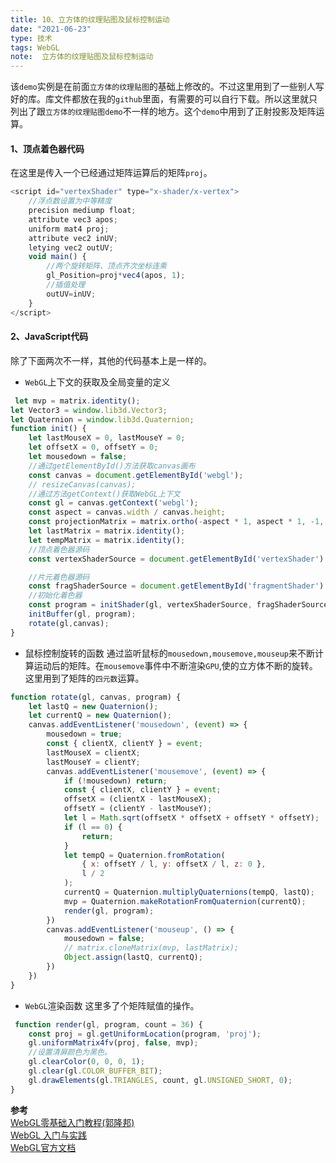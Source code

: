 ```yaml
---
title: 10、立方体的纹理贴图及鼠标控制运动
date: "2021-06-23"
type: 技术
tags: WebGL
note:  立方体的纹理贴图及鼠标控制运动
---
```


该`demo`实例是在前面`立方体的纹理贴图`的基础上修改的。不过这里用到了一些别人写好的库。库文件都放在我的`github`里面，有需要的可以自行下载。所以这里就只列出了跟`立方体的纹理贴图demo`不一样的地方。这个`demo`中用到了正射投影及矩阵运算。
#### 1、顶点着色器代码
在这里是传入一个已经通过矩阵运算后的矩阵`proj`。
```js
<script id="vertexShader" type="x-shader/x-vertex">
    //浮点数设置为中等精度
    precision mediump float;
    attribute vec3 apos;
    uniform mat4 proj;
    attribute vec2 inUV;
    letying vec2 outUV;
    void main() {
        //两个旋转矩阵、顶点齐次坐标连乘
        gl_Position=proj*vec4(apos, 1);
        //插值处理
        outUV=inUV;
    }
</script>
```
#### 2、JavaScript代码
除了下面两次不一样，其他的代码基本上是一样的。
+ `WebGL`上下文的获取及全局变量的定义
```js
 let mvp = matrix.identity();
let Vector3 = window.lib3d.Vector3;
let Quaternion = window.lib3d.Quaternion;
function init() {
    let lastMouseX = 0, lastMouseY = 0;
    let offsetX = 0, offsetY = 0;
    let mousedown = false;
    //通过getElementById()方法获取canvas画布
    const canvas = document.getElementById('webgl');
    // resizeCanvas(canvas);
    //通过方法getContext()获取WebGL上下文
    const gl = canvas.getContext('webgl');
    const aspect = canvas.width / canvas.height;
    const projectionMatrix = matrix.ortho(-aspect * 1, aspect * 1, -1, 1, 500, -500);
    let lastMatrix = matrix.identity();
    let tempMatrix = matrix.identity();
    //顶点着色器源码
    const vertexShaderSource = document.getElementById('vertexShader').innerText;

    //片元着色器源码
    const fragShaderSource = document.getElementById('fragmentShader').innerText;
    //初始化着色器
    const program = initShader(gl, vertexShaderSource, fragShaderSource);
    initBuffer(gl, program);
    rotate(gl,canvas);
}
```
+ 鼠标控制旋转的函数
通过监听鼠标的`mousedown,mousemove,mouseup`来不断计算运动后的矩阵。在`mousemove`事件中不断渲染`GPU`,使的立方体不断的旋转。这里用到了矩阵的`四元数`运算。
```js
function rotate(gl, canvas, program) {
    let lastQ = new Quaternion();
    let currentQ = new Quaternion();
    canvas.addEventListener('mousedown', (event) => {
        mousedown = true;
        const { clientX, clientY } = event;
        lastMouseX = clientX;
        lastMouseY = clientY;
        canvas.addEventListener('mousemove', (event) => {
            if (!mousedown) return;
            const { clientX, clientY } = event;
            offsetX = (clientX - lastMouseX);
            offsetY = (clientY - lastMouseY);
            let l = Math.sqrt(offsetX * offsetX + offsetY * offsetY);
            if (l == 0) {
                return;
            }
            let tempQ = Quaternion.fromRotation(
                { x: offsetY / l, y: offsetX / l, z: 0 },
                l / 2
            );
            currentQ = Quaternion.multiplyQuaternions(tempQ, lastQ);
            mvp = Quaternion.makeRotationFromQuaternion(currentQ);
            render(gl, program);
        })
        canvas.addEventListener('mouseup', () => {
            mousedown = false;
            // matrix.cloneMatrix(mvp, lastMatrix);
            Object.assign(lastQ, currentQ);
        })
    })
}
```
+ `WebGL`渲染函数
这里多了个矩阵赋值的操作。
```js
 function render(gl, program, count = 36) {
    const proj = gl.getUniformLocation(program, 'proj');
    gl.uniformMatrix4fv(proj, false, mvp);
    //设置清屏颜色为黑色。
    gl.clearColor(0, 0, 0, 1);
    gl.clear(gl.COLOR_BUFFER_BIT);
    gl.drawElements(gl.TRIANGLES, count, gl.UNSIGNED_SHORT, 0);
}
```
**参考**<br>
[WebGL零基础入门教程(郭隆邦)](http://www.yanhuangxueyuan.com/WebGL/)<br>
[WebGL 入门与实践](https://juejin.cn/book/6844733755580481543/section/6844733755916025869)<br>
[WebGL官方文档](https://developer.mozilla.org/zh-CN/docs/Web/API/WebGLRenderingContext/vertexAttribPointer)<br>